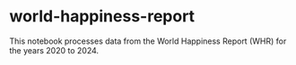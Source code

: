 # world-happiness-report
This notebook processes data from the World Happiness Report (WHR) for the years 2020 to 2024.

